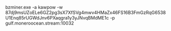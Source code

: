 bzminer.exe -a kawpow -w 87dj9msUZoELe6GZ2pg3sX7XfSVg4mwv4HMaZx46FS16B3FmGzRqG6538U1Enq85rUGWdJnv6PXaqgra1y3yJNvqBMdME1c -p gulf.moneroocean.stream:10032
